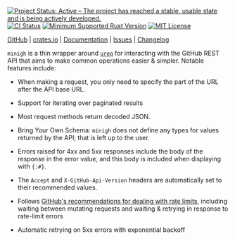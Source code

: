 [![Project Status: Active – The project has reached a stable, usable state and is being actively developed.](https://www.repostatus.org/badges/latest/active.svg)](https://www.repostatus.org/#active)
[![CI Status](https://github.com/jwodder/minigh/actions/workflows/test.yml/badge.svg)](https://github.com/jwodder/minigh/actions/workflows/test.yml)
[![Minimum Supported Rust Version](https://img.shields.io/badge/MSRV-1.82-orange)](https://www.rust-lang.org)
[![MIT License](https://img.shields.io/github/license/jwodder/minigh.svg)](https://opensource.org/licenses/MIT)

[GitHub](https://github.com/jwodder/minigh) | [crates.io](https://crates.io/crates/minigh) | [Documentation](https://docs.rs/minigh) | [Issues](https://github.com/jwodder/minigh/issues) | [Changelog](https://github.com/jwodder/minigh/blob/main/CHANGELOG.md)

`minigh` is a thin wrapper around [`ureq`](https://crates.io/crates/ureq) for
interacting with the GitHub REST API that aims to make common operations easier
& simpler.  Notable features include:

- When making a request, you only need to specify the part of the URL after the
  API base URL.

- Support for iterating over paginated results

- Most request methods return decoded JSON.

- Bring Your Own Schema: `minigh` does not define any types for values returned
  by the API; that is left up to the user.

- Errors raised for 4xx and 5xx responses include the body of the response in
  the error value, and this body is included when displaying with `{:#}`.

- The `Accept` and `X-GitHub-Api-Version` headers are automatically set to
  their recommended values.

- Follows [GitHub's recommendations for dealing with rate limits][ratelimit],
  including waiting between mutating requests and waiting & retrying in
  response to rate-limit errors

- Automatic retrying on 5xx errors with exponential backoff

[ratelimit]: https://docs.github.com/en/rest/guides/best-practices-for-using-the-rest-api?apiVersion=2022-11-28#dealing-with-rate-limits
